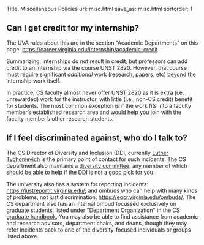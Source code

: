 Title: Miscellaneous Policies
url: misc.html
save_as: misc.html
sortorder: 1

## Can I get credit for my internship?

The UVA rules about this are in the section “Academic Departments” on this page: <https://career.virginia.edu/internship/academic-credit>

Summarizing, internships do not result in credit, but professors can add credit to an internship via the course UNST 2820. However, that course must require significant *additional* work (research, papers, etc) beyond the internship work itself.

In practice, CS faculty almost never offer UNST 2820 as it is extra (i.e. unrewarded) work for the instructor, with little (i.e., non-CS credit) benefit for students. The most common exception is if the work fits into a faculty member’s established research area and would help you join with the faculty member’s other research students.

## If I feel discriminated against, who do I talk to?

The CS Director of Diversity and Inclusion (DDI, currently [Luther Tychonievich](mailto:tychonievich@virginia.edu) is the primary point of contact for such incidents.
The CS department also maintains a [diversity committee](https://engineering.virginia.edu/departments/computer-science/about-computer-science/diversity-department-computer-science), any member of which should be able to help if the DDI is not a good pick for you.

The university also has a system for reporting incidents: <https://justreportit.virginia.edu/>;
and ombuds who can help with many kinds of problems, not just discrimination: <https://eocr.virginia.edu/ombuds/>.
The CS department also has an internal ombud focussed exclusively on graduate students, listed under "Department Organization" in the [CS graduate handbook](https://libra.cs.virginia.edu/handbook/grad-handbook.pdf).
You may also be able to find assistance from academic and research advisors, department chairs, and deans, though they may refer incidents back to one of the diversity-focused individuals or groups listed above.

